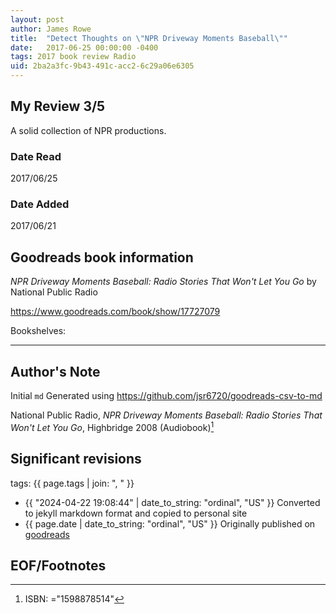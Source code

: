 ```yaml
---
layout: post
author: James Rowe
title:  "Detect Thoughts on \"NPR Driveway Moments Baseball\""
date:   2017-06-25 00:00:00 -0400
tags: 2017 book review Radio 
uid: 2ba2a3fc-9b43-491c-acc2-6c29a06e6305
---
```




## My Review 3/5

A solid collection of NPR productions.

### Date Read
2017/06/25

### Date Added
2017/06/21

## Goodreads book information

*NPR Driveway Moments Baseball: Radio Stories That Won't Let You Go* by National Public Radio

https://www.goodreads.com/book/show/17727079

Bookshelves: 

---

## Author's Note

Initial `md` Generated using https://github.com/jsr6720/goodreads-csv-to-md

National Public Radio, *NPR Driveway Moments Baseball: Radio Stories That Won't Let You Go*,  Highbridge 2008 (Audiobook)[^1]

## Significant revisions

tags: {{ page.tags | join: ", " }} <!-- todo move this somewhere -->

- {{ "2024-04-22 19:08:44" | date_to_string: "ordinal", "US" }} Converted to jekyll markdown format and copied to personal site
- {{ page.date | date_to_string: "ordinal", "US" }} Originally published on [goodreads](https://www.goodreads.com)

## EOF/Footnotes

[^1]: ISBN: ="1598878514"